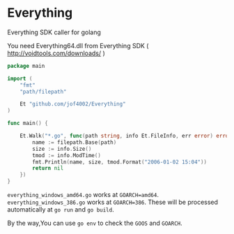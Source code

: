 # Everything
Everything SDK caller for golang

You need Everything64.dll from Everything SDK ( http://voidtools.com/downloads/ )

```go
package main

import (
	"fmt"
	"path/filepath"

	Et "github.com/jof4002/Everything"
)

func main() {

	Et.Walk("*.go", func(path string, info Et.FileInfo, err error) error {
		name := filepath.Base(path)
		size := info.Size()
		tmod := info.ModTime()
		fmt.Println(name, size, tmod.Format("2006-01-02 15:04"))
		return nil
	})
}
```

`everything_windows_amd64.go`   works at `GOARCH=amd64`.
`everything_windows_386.go`  works at `GOARCH=386`.
These will be processed automatically at `go run` and `go build`.

By the way,You can use `go env` to check the `GOOS` and `GOARCH`.

